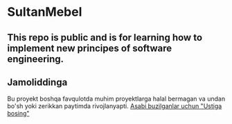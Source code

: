 # SultanMebel
## This repo is public and is for learning how to implement new principes of software engineering.
## Jamoliddinga
Bu proyekt boshqa favqulotda muhim proyektlarga halal bermagan va undan bo'sh yoki zerikkan paytimda rivojlanyapti.
[Asabi buzilganlar uchun "Ustiga bosing"](https://google.com)
